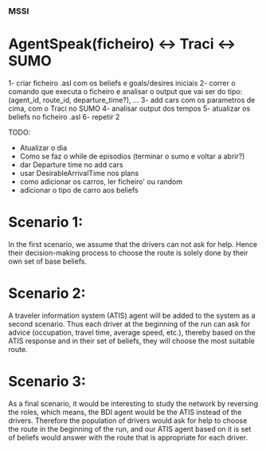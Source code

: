 ### MSSI

# AgentSpeak(ficheiro) <-> Traci <-> SUMO

1- criar ficheiro .asl com os beliefs e goals/desires iniciais
2- correr o comando que executa o ficheiro e analisar o output que vai ser do tipo: (agent_id, route_id, departure_time?), ...
3- add cars com os parametros de cima, com o Traci no SUMO
4- analisar output dos tempos
5- atualizar os beliefs no ficheiro .asl
6- repetir 2


TODO: 
* Atualizar o dia
* Como se faz o while de episodios (terminar o sumo e voltar a abrir?)
* dar Departure time no add cars
* usar DesirableArrivalTime nos plans
* como adicionar os carros, ler ficheiro' ou random
* adicionar o tipo de carro aos beliefs

# Scenario 1:
In the first scenario, we assume that the drivers can not ask for help. Hence their decision-making process to choose the route is solely done by their own set of base beliefs.

# Scenario 2:
A traveler information system (ATIS) agent will be added to the system as a second scenario. Thus each driver at the beginning of the run can ask for advice (occupation, travel time, average speed, etc.), thereby based on the ATIS response and in their set of beliefs, they will choose the most suitable route.

# Scenario 3:
As a final scenario, it would be interesting to study the network by reversing the roles, which means, the BDI agent would be the ATIS instead of the drivers. Therefore the population of drivers would ask for help to choose the route in the beginning of the run, and our ATIS agent based on it is set of beliefs would answer with the route that is appropriate for each driver.